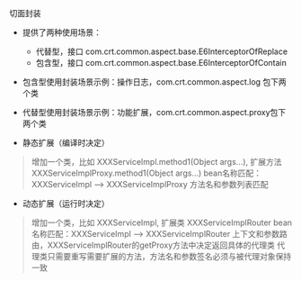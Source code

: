 
切面封装
 - 提供了两种使用场景：
    - 代替型，接口 com.crt.common.aspect.base.E6InterceptorOfReplace
    - 包含型，接口 com.crt.common.aspect.base.E6InterceptorOfContain
- 包含型使用封装场景示例：操作日志，com.crt.common.aspect.log 包下两个类
 - 代替型使用封装场景示例：功能扩展，com.crt.common.aspect.proxy包下两个类

 
 - 静态扩展（编译时决定）
 > 增加一个类，比如 XXXServiceImpl.method1(Object args...), 扩展方法 XXXServiceImplProxy.method1(Object args...)
 > bean名称匹配： XXXServiceImpl --> XXXServiceImplProxy
 > 方法名和参数列表匹配
 
 - 动态扩展（运行时决定）
 > 增加一个类，比如 XXXServiceImpl, 扩展类 XXXServiceImplRouter
 > bean名称匹配：XXXServiceImpl --> XXXServiceImplRouter
 > 上下文和参数路由，XXXServiceImplRouter的getProxy方法中决定返回具体的代理类
 > 代理类只需要重写需要扩展的方法，方法名和参数签名必须与被代理对象保持一致